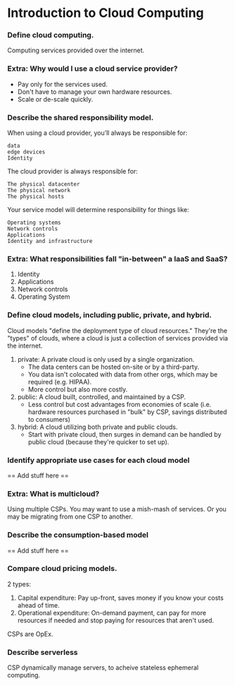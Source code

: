 # Introduction to Cloud Computing


### Define cloud computing.
Computing services provided over the internet.

### Extra: Why would I use a cloud service provider?
- Pay only for the services used. 
- Don't have to manage your own hardware resources.
- Scale or de-scale quickly.

### Describe the shared responsibility model.
When using a cloud provider, you’ll always be responsible for:

    data
    edge devices
    Identity

The cloud provider is always responsible for:

    The physical datacenter
    The physical network
    The physical hosts

Your service model will determine responsibility for things like:

    Operating systems
    Network controls
    Applications
    Identity and infrastructure


### Extra: What responsibilities fall "in-between" a IaaS and SaaS?
1. Identity 
2. Applications
3. Network controls
4. Operating System 



### Define cloud models, including public, private, and hybrid.
Cloud models "define the deployment type of cloud resources." They're the "types" of clouds, where a cloud is just a collection of services provided via the internet. 

1. private: A private cloud is only used by a single organization. 
	- The data centers can be hosted on-site or by a third-party. 
	- You data isn't colocated with data from other orgs, which may be required (e.g. HIPAA).
	- More control but also more costly.
2. public: A cloud built, controlled, and maintained by a CSP.
	- Less control but cost advantages from economies of scale (i.e. hardware resources purchased in "bulk" by CSP, savings distributed to consumers)
3. hybrid: A cloud utilizing both private and public clouds.
	- Start with private cloud, then surges in demand can be handled by public cloud (because they're quicker to set up).
### Identify appropriate use cases for each cloud model
== Add stuff here ==

### Extra: What is multicloud?
Using multiple CSPs. You may want to use a mish-mash of services. Or you may be migrating from one CSP to another.  

### Describe the consumption-based model
== Add stuff here ==

### Compare cloud pricing models.
2 types:

1. Capital expenditure: Pay up-front, saves money if you know your costs ahead of time.
2. Operational expenditure: On-demand payment, can pay for more resources if needed and stop paying for resources that aren't used.

CSPs are OpEx.

### Describe serverless
CSP dynamically manage servers, to acheive stateless ephemeral computing.



